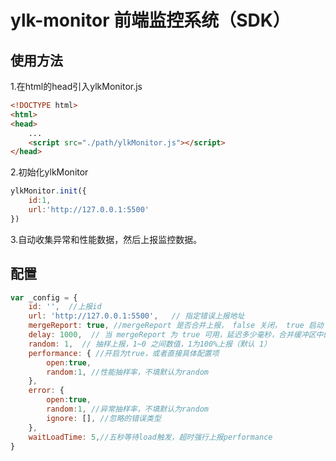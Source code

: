 # ylk-monitor 前端监控系统（SDK）



## 使用方法

1.在html的head引入ylkMonitor.js

```html
<!DOCTYPE html>
<html>
<head>
   	...
    <script src="./path/ylkMonitor.js"></script>
</head>
```

2.初始化ylkMonitor

```js
ylkMonitor.init({
	id:1,
    url:'http://127.0.0.1:5500'
})
```

3.自动收集异常和性能数据，然后上报监控数据。





## 配置

```js
var _config = {
    id: '',  //上报id
    url: 'http://127.0.0.1:5500',   // 指定错误上报地址
    mergeReport: true, //mergeReport 是否合并上报， false 关闭， true 启动（默认）
    delay: 1000,  // 当 mergeReport 为 true 可用，延迟多少毫秒，合并缓冲区中的上报（默认）
    random: 1,  // 抽样上报，1~0 之间数值，1为100%上报（默认 1）   
    performance: { //开启为true，或者直接具体配置项
        open:true,
        random:1, //性能抽样率，不填默认为random
    },
    error: {
        open:true,
        random:1, //异常抽样率，不填默认为random
        ignore: [], //忽略的错误类型
    },
    waitLoadTime: 5,//五秒等待load触发，超时强行上报performance
}
```

